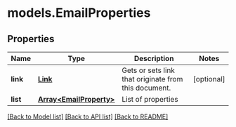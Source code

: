 # models.EmailProperties
## Properties
Name | Type | Description | Notes
------------ | ------------- | ------------- | -------------
**link** | [**Link**](Link.md) | Gets or sets link that originate from this document.              | [optional] 
**list** | [**Array&lt;EmailProperty&gt;**](EmailProperty.md) | List of properties              | 



[[Back to Model list]](README.md#documentation-for-models) [[Back to API list]](README.md#documentation-for-api-endpoints) [[Back to README]](README.md)


